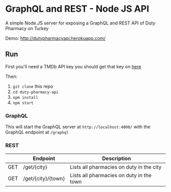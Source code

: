 # GraphQL and REST - Node JS API

A simple Node.JS server for exposing a GraphQL and REST API of Duty Pharmacy on Turkey

Demo: http://dutypharmacyapi.herokuapp.com/

## Run

First you'll need a TMDb API key you should get that key on [here](https://developers.themoviedb.org/3)

Then:

1.  `git clone` this repo
2.  `cd duty-pharmacy-api`
3.  `npm install`
5.  `npm start`

### GraphQL
This will start the GraphQL server at `http://localhost:4000/` with the GraphQL endpoint at `/graphql` 

### REST

|  | Endpoint | Description |
| ------ | ------ | ------ |
| GET | /get/{city} | Lists all pharmacies on duty in the city |
| GET | /get/{city}/{town} | Lists all pharmacies on duty in the town |

